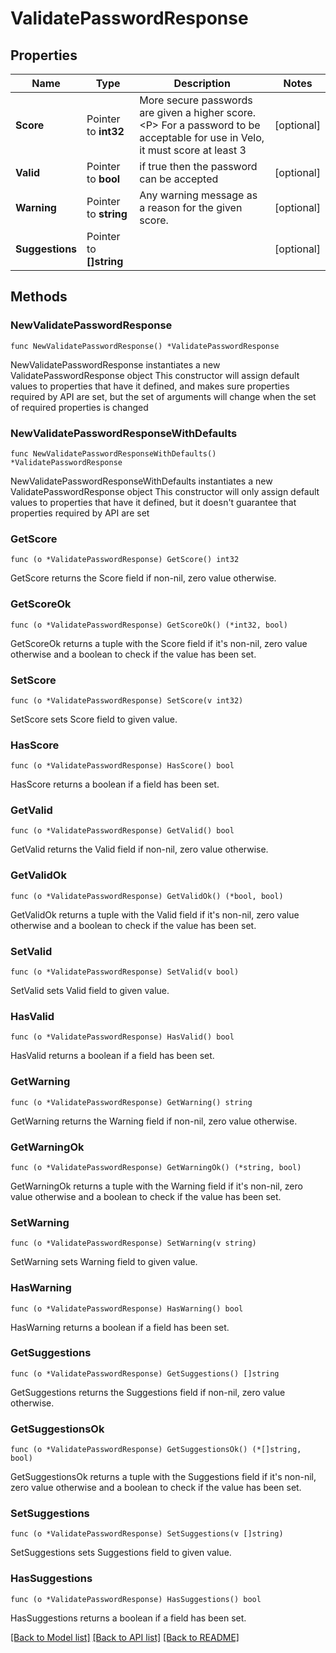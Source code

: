 # ValidatePasswordResponse

## Properties

Name | Type | Description | Notes
------------ | ------------- | ------------- | -------------
**Score** | Pointer to **int32** | More secure passwords are given a higher score. &lt;P&gt; For a password to be acceptable for use in Velo, it must score at least 3  | [optional] 
**Valid** | Pointer to **bool** | if true then the password can be accepted | [optional] 
**Warning** | Pointer to **string** | Any warning message as a reason for the given score. | [optional] 
**Suggestions** | Pointer to **[]string** |  | [optional] 

## Methods

### NewValidatePasswordResponse

`func NewValidatePasswordResponse() *ValidatePasswordResponse`

NewValidatePasswordResponse instantiates a new ValidatePasswordResponse object
This constructor will assign default values to properties that have it defined,
and makes sure properties required by API are set, but the set of arguments
will change when the set of required properties is changed

### NewValidatePasswordResponseWithDefaults

`func NewValidatePasswordResponseWithDefaults() *ValidatePasswordResponse`

NewValidatePasswordResponseWithDefaults instantiates a new ValidatePasswordResponse object
This constructor will only assign default values to properties that have it defined,
but it doesn't guarantee that properties required by API are set

### GetScore

`func (o *ValidatePasswordResponse) GetScore() int32`

GetScore returns the Score field if non-nil, zero value otherwise.

### GetScoreOk

`func (o *ValidatePasswordResponse) GetScoreOk() (*int32, bool)`

GetScoreOk returns a tuple with the Score field if it's non-nil, zero value otherwise
and a boolean to check if the value has been set.

### SetScore

`func (o *ValidatePasswordResponse) SetScore(v int32)`

SetScore sets Score field to given value.

### HasScore

`func (o *ValidatePasswordResponse) HasScore() bool`

HasScore returns a boolean if a field has been set.

### GetValid

`func (o *ValidatePasswordResponse) GetValid() bool`

GetValid returns the Valid field if non-nil, zero value otherwise.

### GetValidOk

`func (o *ValidatePasswordResponse) GetValidOk() (*bool, bool)`

GetValidOk returns a tuple with the Valid field if it's non-nil, zero value otherwise
and a boolean to check if the value has been set.

### SetValid

`func (o *ValidatePasswordResponse) SetValid(v bool)`

SetValid sets Valid field to given value.

### HasValid

`func (o *ValidatePasswordResponse) HasValid() bool`

HasValid returns a boolean if a field has been set.

### GetWarning

`func (o *ValidatePasswordResponse) GetWarning() string`

GetWarning returns the Warning field if non-nil, zero value otherwise.

### GetWarningOk

`func (o *ValidatePasswordResponse) GetWarningOk() (*string, bool)`

GetWarningOk returns a tuple with the Warning field if it's non-nil, zero value otherwise
and a boolean to check if the value has been set.

### SetWarning

`func (o *ValidatePasswordResponse) SetWarning(v string)`

SetWarning sets Warning field to given value.

### HasWarning

`func (o *ValidatePasswordResponse) HasWarning() bool`

HasWarning returns a boolean if a field has been set.

### GetSuggestions

`func (o *ValidatePasswordResponse) GetSuggestions() []string`

GetSuggestions returns the Suggestions field if non-nil, zero value otherwise.

### GetSuggestionsOk

`func (o *ValidatePasswordResponse) GetSuggestionsOk() (*[]string, bool)`

GetSuggestionsOk returns a tuple with the Suggestions field if it's non-nil, zero value otherwise
and a boolean to check if the value has been set.

### SetSuggestions

`func (o *ValidatePasswordResponse) SetSuggestions(v []string)`

SetSuggestions sets Suggestions field to given value.

### HasSuggestions

`func (o *ValidatePasswordResponse) HasSuggestions() bool`

HasSuggestions returns a boolean if a field has been set.


[[Back to Model list]](../README.md#documentation-for-models) [[Back to API list]](../README.md#documentation-for-api-endpoints) [[Back to README]](../README.md)


